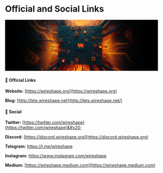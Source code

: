# Official and Social Links

![](../.gitbook/assets/ws-core.jpg)

#### 🔗 Official Links&#x20;

**Website:** [https://wireshape.org](https://wireshape.org)

**Blog:** [http://lets.wireshape.net](http://lets.wireshape.net/)

#### 📢 Social&#x20;

**Twitter:** [https://twitter.com/wireshape](https://twitter.com/wireshape)&#x20;

**Discord:** [https://discord.wireshape.org](https://discord.wireshape.org)

**Telegram:** [https://t.me/wireshape ](https://t.me/wireshape)

**Instagram:** [https://www.instagram.com/wireshape ](https://www.instagram.com/wireshape)

**Medium:** [https://wireshape.medium.com](https://wireshape.medium.com)

